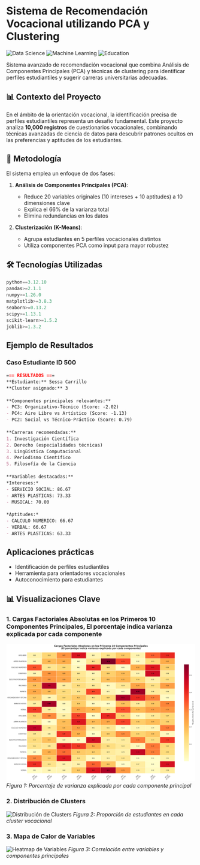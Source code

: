 # Sistema de Recomendación Vocacional utilizando PCA y Clustering

![Data Science](https://img.shields.io/badge/-Data%20Science-blueviolet)
![Machine Learning](https://img.shields.io/badge/-Machine%20Learning-orange)
![Education](https://img.shields.io/badge/-Education-teal)

Sistema avanzado de recomendación vocacional que combina Análisis de Componentes Principales (PCA) y técnicas de clustering para identificar perfiles estudiantiles y sugerir carreras universitarias adecuadas.

## 📊 Contexto del Proyecto

En el ámbito de la orientación vocacional, la identificación precisa de perfiles estudiantiles representa un desafío fundamental. Este proyecto analiza **10,000 registros** de cuestionarios vocacionales, combinando técnicas avanzadas de ciencia de datos para descubrir patrones ocultos en las preferencias y aptitudes de los estudiantes.

## 🧠 Metodología

El sistema emplea un enfoque de dos fases:

1. **Análisis de Componentes Principales (PCA)**:
   - Reduce 20 variables originales (10 intereses + 10 aptitudes) a 10 dimensiones clave
   - Explica el 66% de la varianza total
   - Elimina redundancias en los datos

2. **Clusterización (K-Means)**:
   - Agrupa estudiantes en 5 perfiles vocacionales distintos
   - Utiliza componentes PCA como input para mayor robustez

## 🛠️ Tecnologías Utilizadas

```python
python==3.12.10
pandas>=2.1.1
numpy>=1.26.0
matplotlib>=3.8.3
seaborn>=0.13.2
scipy>=1.13.1
scikit-learn>=1.5.2
joblib>=1.3.2
```


## Ejemplo de Resultados
### Caso Estudiante ID 500
```markdown
=== RESULTADOS ===
**Estudiante:** Sessa Carrillo  
**Cluster asignado:** 3  

**Componentes principales relevantes:**  
- PC3: Organizativo-Técnico (Score: -2.02)  
- PC4: Aire Libre vs Artístico (Score: -1.13)  
- PC2: Social vs Técnico-Práctico (Score: 0.79)  

**Carreras recomendadas:**  
1. Investigación Científica  
2. Derecho (especialidades técnicas)  
3. Lingüística Computacional  
4. Periodismo Científico  
5. Filosofía de la Ciencia  

**Variables destacadas:**  
*Intereses:*  
- SERVICIO SOCIAL: 86.67  
- ARTES PLASTICAS: 73.33  
- MUSICAL: 70.00  

*Aptitudes:*  
- CALCULO NUMERICO: 66.67  
- VERBAL: 66.67  
- ARTES PLASTICAS: 63.33  
```

## **Aplicaciones prácticas**

- Identificación de perfiles estudiantiles
- Herramienta para orientadores vocacionales
- Autoconocimiento para estudiantes

## 📊 Visualizaciones Clave

### 1. Cargas Factoriales Absolutas en los Primeros 10 Componentes Principales, El porcentaje indica varianza explicada por cada componente
![Varianza Explicada PCA](./images/cargas_factoriales_10_pca.png)
*Figura 1: Porcentaje de varianza explicada por cada componente principal*

### 2. Distribución de Clusters
![Distribución de Clusters](./images/cluster_distribution.png)
*Figura 2: Proporción de estudiantes en cada cluster vocacional*

### 3. Mapa de Calor de Variables
![Heatmap de Variables](./images/variables_heatmap.png)
*Figura 3: Correlación entre variables y componentes principales*


